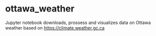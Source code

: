 # ottawa_weather

Jupyter notebook downloads, prossess and visualizes data on Ottawa weather based on https://climate.weather.gc.ca

